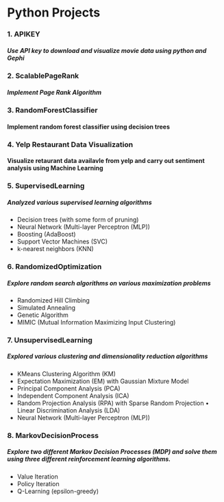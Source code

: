 # Python Projects

### 1. APIKEY
##### Use API key to download and visualize movie data using python and Gephi

### 2. ScalablePageRank
##### Implement Page Rank Algorithm

### 3. RandomForestClassifier
#### Implement random forest classifier using decision trees

### 4. Yelp Restaurant Data Visualization
#### Visualize retaurant data availavle from yelp and carry out sentiment analysis using Machine Learning

### 5. SupervisedLearning
##### Analyzed various supervised learning algorithms
- Decision trees (with some form of pruning) 
- Neural Network (Multi-layer Perceptron (MLP)) 
- Boosting (AdaBoost)
- Support Vector Machines (SVC)
- k-nearest neighbors (KNN)

### 6. RandomizedOptimization
##### Explore random search algorithms on various maximization problems
- Randomized Hill Climbing
- Simulated Annealing
- Genetic Algorithm
- MIMIC (Mutual Information Maximizing Input Clustering)

### 7. UnsupervisedLearning
##### Explored various clustering and dimensionality reduction algorithms
- KMeans Clustering Algorithm (KM)
- Expectation Maximization (EM) with Gaussian Mixture Model
- Principal Component Analysis (PCA)
- Independent Component Analysis (ICA)
- Random Projection Analysis (RPA) with Sparse Random Projection • Linear Discrimination Analysis (LDA)
- Neural Network (Multi-layer Perceptron (MLP))

### 8. MarkovDecisionProcess
##### Explore two different Markov Decision Processes (MDP) and solve them using three different reinforcement learning algorithms.
- Value Iteration
- Policy Iteration
- Q-Learning (epsilon-greedy)
